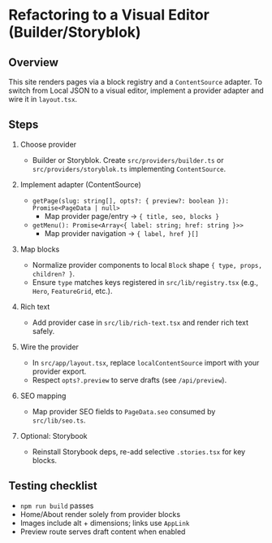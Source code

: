 # Refactoring to a Visual Editor (Builder/Storyblok)

## Overview
This site renders pages via a block registry and a `ContentSource` adapter. To switch from Local JSON to a visual editor, implement a provider adapter and wire it in `layout.tsx`.

## Steps
1. Choose provider
   - Builder or Storyblok. Create `src/providers/builder.ts` or `src/providers/storyblok.ts` implementing `ContentSource`.

2. Implement adapter (ContentSource)
   - `getPage(slug: string[], opts?: { preview?: boolean }): Promise<PageData | null>`
     - Map provider page/entry → `{ title, seo, blocks }`
   - `getMenu(): Promise<Array<{ label: string; href: string }>>`
     - Map provider navigation → `{ label, href }[]`

3. Map blocks
   - Normalize provider components to local `Block` shape `{ type, props, children? }`.
   - Ensure `type` matches keys registered in `src/lib/registry.tsx` (e.g., `Hero`, `FeatureGrid`, etc.).

4. Rich text
   - Add provider case in `src/lib/rich-text.tsx` and render rich text safely.

5. Wire the provider
   - In `src/app/layout.tsx`, replace `localContentSource` import with your provider export.
   - Respect `opts?.preview` to serve drafts (see `/api/preview`).

6. SEO mapping
   - Map provider SEO fields to `PageData.seo` consumed by `src/lib/seo.ts`.

7. Optional: Storybook
   - Reinstall Storybook deps, re-add selective `.stories.tsx` for key blocks.

## Testing checklist
- `npm run build` passes
- Home/About render solely from provider blocks
- Images include alt + dimensions; links use `AppLink`
- Preview route serves draft content when enabled
